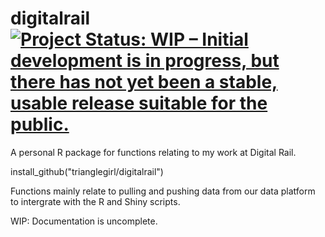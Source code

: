 # digitalrail [![Project Status: WIP – Initial development is in progress, but there has not yet been a stable, usable release suitable for the public.](https://www.repostatus.org/badges/latest/wip.svg)](https://www.repostatus.org/#wip)
A personal R package for functions relating to my work at Digital Rail.

install_github("trianglegirl/digitalrail")

Functions mainly relate to pulling and pushing data from our data platform to intergrate with the R and Shiny scripts. 

WIP: Documentation is uncomplete.
